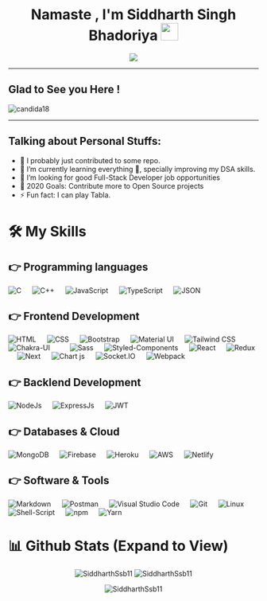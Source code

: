 <h1 align="center">Namaste , I'm Siddharth Singh Bhadoriya <img src="https://media.giphy.com/media/hvRJCLFzcasrR4ia7z/giphy.gif" width="35"></h1>
<p align="center">
 <a href="https://github.com/DenverCoder1/readme-typing-svg"><img src="https://readme-typing-svg.herokuapp.com?lines=Fullstack+Developer;Converting+Words+into+Code;Arsenal+Fan+!!+YaGunnersYa+!!;You%20just%20killed%20the+cat!!&center=true&width=500&height=50&font=georgia"></a>
</p>
<hr/>

## Glad to See you Here !

<p align="left"> <img src="https://komarev.com/ghpvc/?username=SiddharthSsb11&label=Siddharth's%20Profile%20Views%20&color=dc143c&style=plastic" alt="candida18" /> </p>
<hr/>
<!-- <h4 align="left">I am young, dumb and broke but yet a passionate full-stack developer. A self-motivated tech & autmobile enthusiaist and always up to learn new things. I like to Code, Design, Innovate and Experiment. As a developer I enjoy using my obsessive attention to detail and my unequivocal love for making things that might brighten up the day of the end user.</h4>
<br> -->

## Talking about Personal Stuffs:

- 🔭 I probably just contributed to some repo.
- 🌱 I’m currently learning everything 🤣, specially improving my DSA skills.
- 👯 I’m looking for good Full-Stack Developer job opportunities
- 🥅 2020 Goals: Contribute more to Open Source projects
- ⚡ Fun fact: I can play Tabla.

<!-- ## 🔥 Streak Stats

<p align="center"><img align="center" src="https://github-readme-streak-stats.herokuapp.com/?user=SiddharthSsb11&theme=algolia" alt="SiddharthSsb11" /></p>  -->

# 🛠️ My Skills

## 👉 Programming languages

<p align="left">  
    <img alt="C" src="https://img.shields.io/badge/c-%2300599C.svg?style=for-the-badge&logo=c&logoColor=white">
    &emsp;
    <img alt="C++" src="https://img.shields.io/badge/C%2B%2B-00599C?style=for-the-badge&logo=c%2B%2B&logoColor=white">
    &emsp; 
    <img alt="JavaScript" src="https://img.shields.io/badge/Javascript-F7DF1E?style=for-the-badge&logo=javascript&logoColor=black">
    &emsp;
    <img alt="TypeScript" src="https://img.shields.io/badge/TypeScript-007ACC?style=for-the-badge&logo=typescript&logoColor=white">
    &emsp;
    <img alt="JSON" src="https://img.shields.io/badge/json-5E5C5C?style=for-the-badge&logo=json&logoColor=white">
    &emsp; 
</p>

## 👉 Frontend Development

<p align="left"> 
   
   <img alt="HTML" src="https://img.shields.io/badge/HTML5-E34F26?style=for-the-badge&logo=html5&logoColor=white">
   &emsp;
   <img alt="CSS" src="https://img.shields.io/badge/CSS3-1572B6?style=for-the-badge&logo=css3&logoColor=white">
   &emsp;
   <img alt="Bootstrap" src="https://img.shields.io/badge/Bootstrap-563D7C?style=for-the-badge&logo=bootstrap&logoColor=white"/>
   &emsp; 
   <img alt="Material UI" src="https://img.shields.io/badge/Material%20UI-007FFF?style=for-the-badge&logo=mui&logoColor=white"/>
   &emsp; 
   <img alt="Tailwind CSS" src="https://img.shields.io/badge/Tailwind_CSS-38B2AC?style=for-the-badge&logo=tailwind-css&logoColor=white"/>
    &emsp; 
   <img alt="Chakra-UI" src="https://img.shields.io/badge/Chakra--UI-319795?style=for-the-badge&logo=chakra-ui&logoColor=white"/>
    &emsp; &emsp; 
   <img alt="Sass" src="https://img.shields.io/badge/Sass-CC6699?style=for-the-badge&logo=sass&logoColor=white"/>
    &emsp; 
   <img alt="Styled-Components" src="https://img.shields.io/badge/styled--components-DB7093?style=for-the-badge&logo=styled-components&logoColor=white"/>
    &emsp; 
   <img alt="React" src="https://img.shields.io/badge/React-20232A?style=for-the-badge&logo=react&logoColor=61DAFB"/>
    &emsp; 
   <img alt="Redux" src="https://img.shields.io/badge/Redux-593D88?style=for-the-badge&logo=redux&logoColor=white"/>
    &emsp; 
   <img alt="Next" src="https://img.shields.io/badge/next.js-000000?style=for-the-badge&logo=nextdotjs&logoColor=white"/>
    &emsp; 
   <img alt="Chart js" src="https://img.shields.io/badge/Chart.js-FF6384?style=for-the-badge&logo=chartdotjs&logoColor=white"/>
   &emsp;
    <img alt="Socket.IO" src="https://img.shields.io/badge/Socket.io-010101?&style=for-the-badge&logo=Socket.io&logoColor=white">
    &emsp; 
   <img alt="Webpack" src="https://img.shields.io/badge/Webpack-8DD6F9?style=for-the-badge&logo=Webpack&logoColor=white"/>
    &emsp;
</p>

## 👉 Backlend Development

<p align="left">  
    <img alt="NodeJs" src="https://img.shields.io/badge/Node.js-339933?style=for-the-badge&logo=nodedotjs&logoColor=white">
    &emsp;
    <img alt="ExpressJs" src="https://img.shields.io/badge/Express.js-000000?style=for-the-badge&logo=express&logoColor=white">
    &emsp; 
    <img alt="JWT" src="https://img.shields.io/badge/JWT-000000?style=for-the-badge&logo=JSON%20web%20tokens&logoColor=white">
    &emsp; 
</p>

## 👉 Databases & Cloud

<p align="left"> 
    <img alt="MongoDB" src="https://img.shields.io/badge/MongoDB-4EA94B?style=for-the-badge&logo=mongodb&logoColor=white">
    &emsp;
    <img alt="Firebase" src="https://img.shields.io/badge/firebase-ffca28?style=for-the-badge&logo=firebase&logoColor=black">
    &emsp;
    <img alt="Heroku" src="https://img.shields.io/badge/Heroku-430098?style=for-the-badge&logo=heroku&logoColor=white">
    &emsp; 
    <img alt="AWS" src="https://img.shields.io/badge/Amazon_AWS-FF9900?style=for-the-badge&logo=amazonaws&logoColor=white">
    &emsp; 
    <img alt="Netlify" src="https://img.shields.io/badge/Netlify-00C7B7?style=for-the-badge&logo=netlify&logoColor=white">
    &emsp; 
</p>

## 👉 Software & Tools

<p align="left">  
    <img alt="Markdown" src="https://img.shields.io/badge/Markdown-000000?style=for-the-badge&logo=markdown&logoColor=white">
    &emsp;
    <img alt="Postman" src="https://img.shields.io/badge/Postman-FF6C37?style=for-the-badge&logo=Postman&logoColor=white">
    &emsp;
    <img alt="Visual Studio Code" src="https://img.shields.io/badge/Visual%20Studio%20Code-007ACC?style=for-the-badge&logo=visualstudiocode&logoColor=white">
    &emsp;
    <img alt="Git" src="https://img.shields.io/badge/GIT-E44C30?style=for-the-badge&logo=git&logoColor=white">
    &emsp; 
    <img alt="Linux" src="https://img.shields.io/badge/Linux-FCC624?style=for-the-badge&logo=linux&logoColor=black">
    &emsp; 
    <img alt="Shell-Script" src="https://img.shields.io/badge/Shell_Script-121011?style=for-the-badge&logo=gnu-bash&logoColor=white">
    &emsp; 
    <img alt="npm" src="https://img.shields.io/badge/npm-CB3837?style=for-the-badge&logo=npm&logoColor=white">
    &emsp;
    <img alt="Yarn" src="https://img.shields.io/badge/Yarn-2C8EBB?style=for-the-badge&logo=yarn&logoColor=white">
    &emsp; 
</p>

# 📊 Github Stats (Expand to View)


<p align="center"> <img src="https://github-readme-stats.vercel.app/api?username=SiddharthSsb11&show_icons=true&hide_border=true&theme=tokyonight&hide=prs,issues" alt="SiddharthSsb11" />  <img src="https://github-readme-streak-stats.herokuapp.com/?user=SiddharthSsb11&hide_border=true&theme=tokyonight" alt="SiddharthSsb11" /> </p>
<p align="center"> <img src="https://activity-graph.herokuapp.com/graph?username=SiddharthSsb11&bg_color=1F222E&color=F8D866&line=F85D7F&point=FFFFFF&hide_border=false" alt="SiddharthSsb11" /> </p>
<br>
